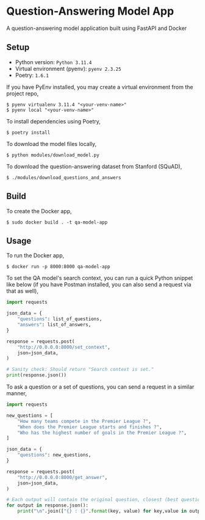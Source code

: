 # Question-Answering Model App

A question-answering model application built using FastAPI and Docker

## Setup

- Python version: `Python 3.11.4`
- Virtual environment (pyenv): `pyenv 2.3.25`
- Poetry: `1.6.1`

If you have PyEnv installed, you may create a virtual environment from the project repo,

```shell
$ pyenv virtualenv 3.11.4 "<your-venv-name>"
$ pyenv local "<your-venv-name>"
```

To install dependencies using Poetry,

```shell
$ poetry install
```

To download the model files locally,

```shell
$ python modules/download_model.py
```

To download the question-answering dataset from Stanford (SQuAD),

```shell
$ ./modules/download_questions_and_answers
```

## Build

To create the Docker app,

```shell
$ sudo docker build . -t qa-model-app
```

## Usage

To run the Docker app,

```shell
$ docker run -p 8000:8000 qa-model-app
```

To set the QA model's search context, you can run a quick Python snippet like below (if you have Postman installed, you can also send a request via that as well),

```python
import requests

json_data = {
    "questions": list_of_questions,
    "answers": list_of_answers,
}

response = requests.post(
    "http://0.0.0.0:8000/set_context",
    json=json_data,
)

# Sanity check: Should return "Search context is set."
print(response.json())
```

To ask a question or a set of questions, you can send a request in a similar manner,

```python
import requests

new_questions = [
    "How many teams compete in the Premier League ?",
    "When does the Premier League starts and finishes ?",
    "Who has the highest number of goals in the Premier League ?",
]

json_data = {
    "questions": new_questions,
}

response = requests.post(
    "http://0.0.0.0:8000/get_answer",
    json=json_data,
)

# Each output will contain the original question, closest (best question), and the corresponding answer
for output in response.json():
    print("\n".join(["{} : {}".format(key, value) for key,value in output.items()])+"\n")
```
